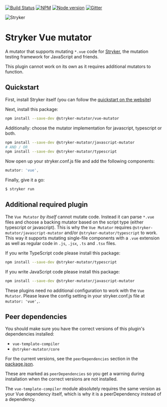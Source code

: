 [![Build Status](https://github.com/stryker-mutator/stryker/workflows/CI/badge.svg)](https://github.com/stryker-mutator/stryker/actions?query=workflow%3ACI+branch%3Amaster)
[![NPM](https://img.shields.io/npm/dm/@stryker-mutator/vue-mutator.svg)](https://www.npmjs.com/package/@stryker-mutator/vue-mutator)
[![Node version](https://img.shields.io/node/v/@stryker-mutator/vue-mutator.svg)](https://img.shields.io/node/v/@stryker-mutator/vue-mutator.svg)
[![Gitter](https://badges.gitter.im/stryker-mutator/stryker.svg)](https://gitter.im/stryker-mutator/stryker?utm_source=badge&utm_medium=badge&utm_campaign=pr-badge)

![Stryker](https://github.com/stryker-mutator/stryker/raw/master/stryker-80x80.png)

# Stryker Vue mutator

A mutator that supports mutating `*.vue` code for [Stryker](https://stryker-mutator.io), the mutation testing framework for JavaScript and friends.

This plugin cannot work on its own as it requires additional mutators to function.

## Quickstart

First, install Stryker itself (you can follow the [quickstart on the website](https://stryker-mutator.io/quickstart.html))

Next, install this package:

```bash
npm install --save-dev @stryker-mutator/vue-mutator
```

Additionally: choose the mutator implementation for javascript, typescript or both.

```bash
npm install --save-dev @stryker-mutator/javascript-mutator
# AND / OR
npm install --save-dev @stryker-mutator/typescript
```

Now open up your stryker.conf.js file and add the following components:

```javascript
mutator: 'vue',
```

Finally, give it a go:

```bash
$ stryker run
```

## Additional required plugin

The `Vue Mutator` _by itself_ cannot mutate code. Instead it can parse `*.vue` files and choose a backing mutator based on the script type (either typescript or javascript). This is why the `Vue Mutator` requires `@stryker-mutator/javascript-mutator` and/or `@stryker-mutator/typescript` to work. This way it supports mutating single-file components with a `.vue` extension as well as regular code in `.js`, `.jsx`, `.ts` and `.tsx` files.

If you write TypeScript code please install this package:

```bash
npm install --save-dev @stryker-mutator/typescript
```

If you write JavaScript code please install this package:
```bash
npm install --save-dev @stryker-mutator/javascript-mutator
```

These plugins need no additional configuration to work with the `Vue Mutator`. Please leave the config setting in your stryker.conf.js file at `mutator: 'vue',`.

## Peer dependencies

You should make sure you have the correct versions of this plugin's dependencies installed:

* `vue-template-compiler`
* `@stryker-mutator/core`

For the current versions, see the `peerDependencies` section in the [package.json](https://github.com/stryker-mutator/stryker/blob/master/packages/vue-mutator/package.json).

These are marked as `peerDependencies` so you get a warning during installation when the correct versions are not installed.

The `vue-template-compiler` module absolutely requires the same version as your Vue dependency itself, which is why it is a peerDependency instead of a dependency.